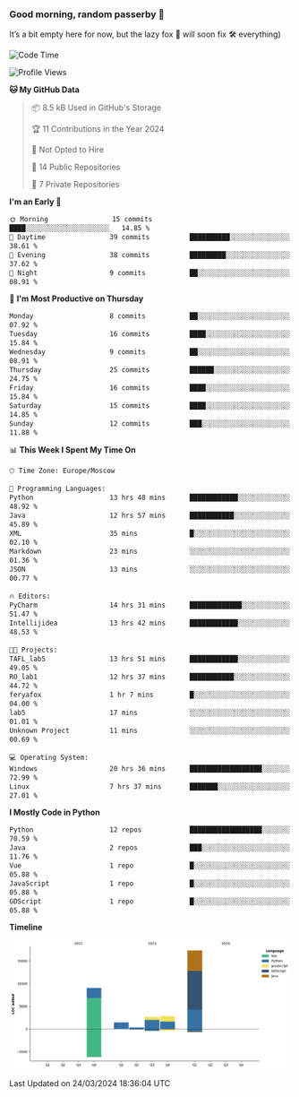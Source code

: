 ### Good morning, random passerby 👋

It’s a bit empty here for now, but the lazy fox 🦊 will soon fix 🛠️ everything)


<!--
**FeryaFox/FeryaFox** is a ✨ _special_ ✨ repository because its `README.md` (this file) appears on your GitHub profile.

Here are some ideas to get you started:

- 🔭 I’m currently working on ...
- 🌱 I’m currently learning ...
- 👯 I’m looking to collaborate on ...
- 🤔 I’m looking for help with ...
- 💬 Ask me about ...
- 📫 How to reach me: ...
- 😄 Pronouns: ...
- ⚡ Fun fact: ...
-->

<!--START_SECTION:waka-->
![Code Time](http://img.shields.io/badge/Code%20Time-72%20hrs%206%20mins-blue)

![Profile Views](http://img.shields.io/badge/Profile%20Views-0-blue)

**🐱 My GitHub Data** 

> 📦 8.5 kB Used in GitHub's Storage 
 > 
> 🏆 11 Contributions in the Year 2024
 > 
> 🚫 Not Opted to Hire
 > 
> 📜 14 Public Repositories 
 > 
> 🔑 7 Private Repositories 
 > 
**I'm an Early 🐤** 

```text
🌞 Morning                15 commits          ████░░░░░░░░░░░░░░░░░░░░░   14.85 % 
🌆 Daytime                39 commits          ██████████░░░░░░░░░░░░░░░   38.61 % 
🌃 Evening                38 commits          █████████░░░░░░░░░░░░░░░░   37.62 % 
🌙 Night                  9 commits           ██░░░░░░░░░░░░░░░░░░░░░░░   08.91 % 
```
📅 **I'm Most Productive on Thursday** 

```text
Monday                   8 commits           ██░░░░░░░░░░░░░░░░░░░░░░░   07.92 % 
Tuesday                  16 commits          ████░░░░░░░░░░░░░░░░░░░░░   15.84 % 
Wednesday                9 commits           ██░░░░░░░░░░░░░░░░░░░░░░░   08.91 % 
Thursday                 25 commits          ██████░░░░░░░░░░░░░░░░░░░   24.75 % 
Friday                   16 commits          ████░░░░░░░░░░░░░░░░░░░░░   15.84 % 
Saturday                 15 commits          ████░░░░░░░░░░░░░░░░░░░░░   14.85 % 
Sunday                   12 commits          ███░░░░░░░░░░░░░░░░░░░░░░   11.88 % 
```


📊 **This Week I Spent My Time On** 

```text
🕑︎ Time Zone: Europe/Moscow

💬 Programming Languages: 
Python                   13 hrs 48 mins      ████████████░░░░░░░░░░░░░   48.92 % 
Java                     12 hrs 57 mins      ███████████░░░░░░░░░░░░░░   45.89 % 
XML                      35 mins             █░░░░░░░░░░░░░░░░░░░░░░░░   02.10 % 
Markdown                 23 mins             ░░░░░░░░░░░░░░░░░░░░░░░░░   01.36 % 
JSON                     13 mins             ░░░░░░░░░░░░░░░░░░░░░░░░░   00.77 % 

🔥 Editors: 
PyCharm                  14 hrs 31 mins      █████████████░░░░░░░░░░░░   51.47 % 
Intellijidea             13 hrs 42 mins      ████████████░░░░░░░░░░░░░   48.53 % 

🐱‍💻 Projects: 
TAFL_lab5                13 hrs 51 mins      ████████████░░░░░░░░░░░░░   49.05 % 
RO_lab1                  12 hrs 37 mins      ███████████░░░░░░░░░░░░░░   44.72 % 
feryafox                 1 hr 7 mins         █░░░░░░░░░░░░░░░░░░░░░░░░   04.00 % 
lab5                     17 mins             ░░░░░░░░░░░░░░░░░░░░░░░░░   01.01 % 
Unknown Project          11 mins             ░░░░░░░░░░░░░░░░░░░░░░░░░   00.69 % 

💻 Operating System: 
Windows                  20 hrs 36 mins      ██████████████████░░░░░░░   72.99 % 
Linux                    7 hrs 37 mins       ███████░░░░░░░░░░░░░░░░░░   27.01 % 
```

**I Mostly Code in Python** 

```text
Python                   12 repos            ██████████████████░░░░░░░   70.59 % 
Java                     2 repos             ███░░░░░░░░░░░░░░░░░░░░░░   11.76 % 
Vue                      1 repo              █░░░░░░░░░░░░░░░░░░░░░░░░   05.88 % 
JavaScript               1 repo              █░░░░░░░░░░░░░░░░░░░░░░░░   05.88 % 
GDScript                 1 repo              █░░░░░░░░░░░░░░░░░░░░░░░░   05.88 % 
```



**Timeline**

![Lines of Code chart](https://raw.githubusercontent.com/FeryaFox/FeryaFox/master/assets/bar_graph.png)


 Last Updated on 24/03/2024 18:36:04 UTC
<!--END_SECTION:waka-->
